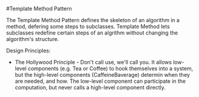 #Template Method Pattern

The Template Method Pattern defines the skeleton of an algorithm in a method, defering some steps to subclasses. Template Method lets subclasses redefine certain steps of an algrithm without changing the algorithm's structure.

Design Principles:

- The Hollywood Principle - Don't call use, we'll call you. It allows low-level components (e.g. Tea or Coffee) to hook themselves into a system, but the high-level components (CaffeineBaverage) determin when they are needed, and how. The low-level component can participate in the computation, but never calls a high-level component directly.
